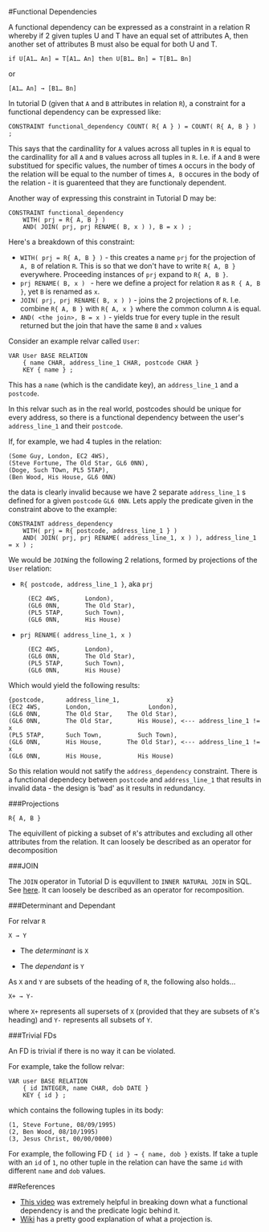 #Functional Dependencies

A functional dependency can be expressed as a constraint in a relation R whereby if 2 given tuples U and T have an equal set of attributes A, then another set of attributes B must also be equal for both U and T.

	if U[A1… An] = T[A1… An] then U[B1… Bn] = T[B1… Bn]
	
or

	[A1… An] → [B1… Bn]

In tutorial D (given that `A` and `B` attributes in relation `R`), a constraint for a functional dependency can be expressed like:

	CONSTRAINT functional_dependency COUNT( R{ A } ) = COUNT( R{ A, B } ) ;

This says that the cardinallity for `A` values across all tuples in `R` is equal to the cardinallity for all `A` and `B` values across all tuples in `R`. I.e. if `A` and `B` were substitued for specific values, the number of times `A` occurs in the body of the relation will be equal to the number of times `A, B` occures in the body of the relation - it is guarenteed that they are functionaly dependent. 

Another way of expressing this constraint in Tutorial D may be:

	CONSTRAINT functional_dependency
		WITH( prj = R{ A, B } )
		AND( JOIN( prj, prj RENAME( B, x ) ), B = x ) ;


Here's a breakdown of this constraint:

- `WITH( prj = R{ A, B } )` - this creates a name `prj` for the projection of `A, B` of relation `R`. This is so that we don't have to write `R{ A, B }` everywhere. Proceeding instances of `prj` expand to `R{ A, B }`.
- `prj RENAME( B, x ) ` - here we define a project for relation `R` as `R { A, B }`, yet `B` is renamed as `x`. 
- `JOIN( prj, prj RENAME( B, x ) )` - joins the 2 projections of `R`. I.e. combine `R{ A, B }` with `R{ A, x }` where the common column `A` is equal.
- `AND( <the join>, B = x )` - yields true for every tuple in the result returned but the join that have the same `B` and `x` values

Consider an example relvar called `User`:

	VAR User BASE RELATION
		{ name CHAR, address_line_1 CHAR, postcode CHAR }
		KEY { name } ;

This has a `name` (which is the candidate key), an `address_line_1` and a `postcode`. 

In this relvar such as in the real world, postcodes should be unique for every address, so there is a functional dependency between the user's `address_line_1` and their `postcode`. 

If, for example, we had 4 tuples in the relation: 

	(Some Guy, London, EC2 4WS), 
	(Steve Fortune, The Old Star, GL6 0NN), 
	(Doge, Such TOwn, PL5 5TAP), 
	(Ben Wood, His House, GL6 0NN) 
	
the data is clearly invalid because we have 2 separate `address_line_1` s defined for a given `postcode` `GL6 0NN`. Lets apply the predicate given in the constraint above to the example:

	CONSTRAINT address_dependency
		WITH( prj = R{ postcode, address_line_1 } )
		AND( JOIN( prj, prj RENAME( address_line_1, x ) ), address_line_1 = x ) ;

We would be `JOIN`ing the following 2 relations, formed by projections of the `User` relation:

- `R{ postcode, address_line_1 }`, aka `prj`

		(EC2 4WS, 		London), 
		(GL6 0NN,		The Old Star), 
		(PL5 5TAP,		Such Town), 
		(GL6 0NN, 		His House) 

- `prj RENAME( address_line_1, x )`

		(EC2 4WS, 		London), 
		(GL6 0NN, 		The Old Star), 
		(PL5 5TAP, 		Such Town), 
		(GL6 0NN,		His House) 


Which would yield the following results:

	{postcode, 		address_line_1, 			x}
	(EC2 4WS, 		London,				   London),
	(GL6 0NN, 		The Old Star,	 The Old Star),
	(GL6 0NN, 		The Old Star,	 	His House), <--- address_line_1 != x
	(PL5 5TAP, 		Such Town,			Such Town),
	(GL6 0NN,		His House,		 The Old Star), <--- address_line_1 != x
	(GL6 0NN,		His House,		 	His House)

So this relation would not satify the `address_dependency` constraint. There is a functional dependecy between `postcode` and `address_line_1` that results in invalid data - the design is 'bad' as it results in redundancy.

###Projections

	R{ A, B } 

The equivillent of picking a subset of `R`'s attributes and excluding all other attributes from the relation. It can loosely be described as an operator for decomposition

###JOIN

The `JOIN` operator in Tutorial D is equvillent to `INNER NATURAL JOIN` in SQL. See [here](http://www.dcs.warwick.ac.uk/~hugh/CS252/CS252-TD-to-SQL.pdf). It can loosely be described as an operator for recomposition.


###Determinant and Dependant

For relvar `R`

	X → Y


- The _determinant_ is `X`

- The _dependant_ is `Y`


As `X` and `Y` are subsets of the heading of `R`, the following also holds...

	X+ → Y-

where `X+` represents all supersets of `X` (provided that they are subsets of `R`'s heading) and `Y-` represents all subsets of `Y`.

###Trivial FDs

An FD is trivial if there is no way it can be violated.

For example, take the follow relvar:

	VAR user BASE RELATION
		{ id INTEGER, name CHAR, dob DATE }
		KEY { id } ;

which contains the following tuples in its body:

	(1, Steve Fortune, 08/09/1995)
	(2, Ben Wood, 08/10/1995)
	(3, Jesus Christ, 00/00/0000)

For example, the following FD `{ id } → { name, dob }` exists. If take a tuple with an `id` of `1`, no other tuple in the relation can have the same `id` with different `name` and `dob` values.
 

##References

- [This video](https://www.youtube.com/watch?v=jwNv1-b0tJs) was extremely helpful in breaking down what a functional dependency is and the predicate logic behind it.
- [Wiki](http://en.wikipedia.org/wiki/Projection_(relational_algebra)) has a pretty good explanation of what a projection is.